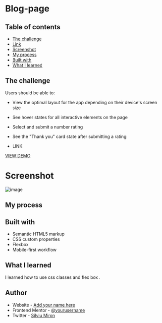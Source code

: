 # Blog-page

## Table of contents


  - [The challenge](#the-challenge)
  - [Link](#link)
  - [Screenshot](#screenshot)
  - [My process](#my-process)
  - [Built with](#built-with)
  - [What I learned](#what-i-learned)


## The challenge

Users should be able to:

- View the optimal layout for the app depending on their device's screen size
- See hover states for all interactive elements on the page
- Select and submit a number rating
- See the "Thank you" card state after submitting a rating



- LINK

[VIEW DEMO](https://miron-silviu.github.io/Blog-page/)

# Screenshot

![image](https://github.com/Miron-Silviu/Blog-page/assets/119732322/240611a7-f9a3-4b81-9c48-dfbfe15c9cee)



## My process

## Built with

- Semantic HTML5 markup
- CSS custom properties
- Flexbox
- Mobile-first workflow


## What I learned

I learned how to use css classes and flex box . 

## Author

- Website - [Add your name here](https://www.your-site.com)
- Frontend Mentor - [@yourusername](https://www.frontendmentor.io/profile/yourusername)
- Twitter - [Silviu Miron](https://x.com/silviuumiron)
